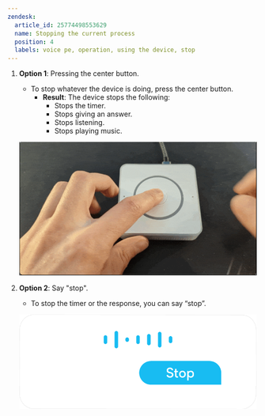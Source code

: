 ```yaml
---
zendesk:
  article_id: 25774498553629
  name: Stopping the current process
  position: 4
  labels: voice pe, operation, using the device, stop
---
```


1. **Option 1**: Pressing the center button.
   - To stop whatever the device is doing, press the center button.
     - **Result**: The device stops the following:
       - Stops the timer.
       - Stops giving an answer.
       - Stops listening.
       - Stops playing music.

    ![Image of a hand pressing the center button](/static/img/voice-pe/voice_authorize.png)

2. **Option 2**: Say "stop".
   - To stop the timer or the response, you can say “stop”.

   ![Speech bubble saying stop](/static/img/voice-pe/voice_say_stop.png)